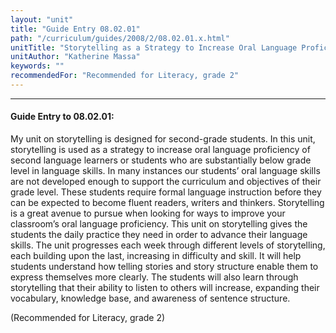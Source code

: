 ```yaml
---
layout: "unit"
title: "Guide Entry 08.02.01"
path: "/curriculum/guides/2008/2/08.02.01.x.html"
unitTitle: "Storytelling as a Strategy to Increase Oral Language Proficiency of Second Language Learners"
unitAuthor: "Katherine Massa"
keywords: ""
recommendedFor: "Recommended for Literacy, grade 2"
---
```

<body>
<hr/>
 <h4>
  Guide Entry to 08.02.01:
 </h4>
 <p>
  My unit on storytelling is designed for second-grade students. In this unit, storytelling is used as a strategy to increase oral language proficiency of second language learners or students who are substantially below grade level in language skills. In many instances our students’ oral language skills are not developed enough to support the curriculum and objectives of their grade level. These students require formal language instruction before they can be expected to become fluent readers, writers and thinkers. Storytelling is a great avenue to pursue when looking for ways to improve your classroom’s oral language proficiency. This unit on storytelling gives the students the daily practice they need in order to advance their language skills. The unit progresses each week through different levels of storytelling, each building upon the last, increasing in difficulty and skill. It will help students understand how telling stories and story structure enable them to express themselves more clearly. The students will also learn through storytelling that their ability to listen to others will increase, expanding their vocabulary, knowledge base, and awareness of sentence structure.
 </p>
<p>
  (Recommended for Literacy, grade 2)
 </p>




</body>